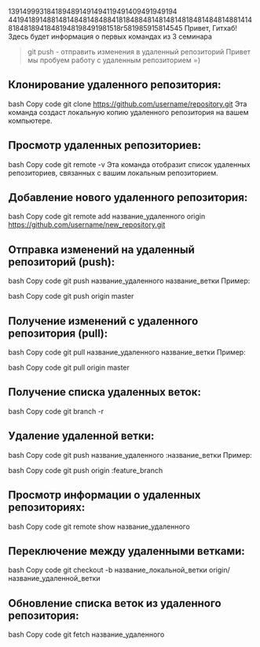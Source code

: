 1391499931841894891491494119491409491949194
4419418914881481484814848841818488481481481481848148481488141481848189418481948198491981518г581985915814545
Привет, Гитхаб! Здесь будет информация о первых командах из 3 семинара
> git push - отправить изменения в удаленный репозиторий 
Привет мы пробуем работу с удаленным репозиторием =)

## Клонирование удаленного репозитория:
bash
Copy code
git clone https://github.com/username/repository.git
Эта команда создаст локальную копию удаленного репозитория на вашем компьютере.

## Просмотр удаленных репозиториев:

bash
Copy code
git remote -v
Эта команда отобразит список удаленных репозиториев, связанных с вашим локальным репозиторием.

## Добавление нового удаленного репозитория:

bash
Copy code
git remote add название_удаленного origin https://github.com/username/new_repository.git

## Отправка изменений на удаленный репозиторий (push):

bash
Copy code
git push название_удаленного название_ветки
Пример:

bash
Copy code
git push origin master

## Получение изменений с удаленного репозитория (pull):
bash
Copy code
git pull название_удаленного название_ветки
Пример:

bash
Copy code
git pull origin master

## Получение списка удаленных веток:
bash
Copy code
git branch -r

## Удаление удаленной ветки:
bash
Copy code
git push название_удаленного :название_ветки
Пример:

bash
Copy code
git push origin :feature_branch

## Просмотр информации о удаленных репозиториях:
bash
Copy code
git remote show название_удаленного

## Переключение между удаленными ветками:
bash
Copy code
git checkout -b название_локальной_ветки origin/название_удаленной_ветки

## Обновление списка веток из удаленного репозитория:
bash
Copy code
git fetch название_удаленного